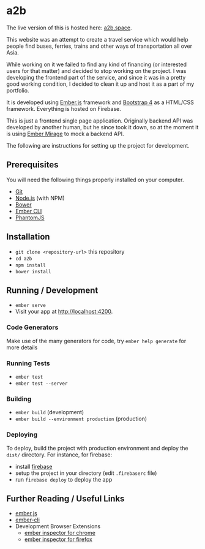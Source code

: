 # a2b

The live version of this is hosted here: [a2b.space](https://a2b.space/).

This website was an attempt to create a travel service which would help people find buses, ferries, trains and other ways of transportation all over Asia.

While working on it we failed to find any kind of financing (or interested users for that matter) and decided to stop working on the project. I was developing the frontend part of the service, and since it was in a pretty good working condition, I decided to clean it up and host it as a part of my portfolio.

It is developed using [Ember.js](https://www.emberjs.com/) framework and [Bootstrap 4](https://v4-alpha.getbootstrap.com/) as a HTML/CSS framework. Everything is hosted on Firebase.

This is just a frontend single page application. Originally backend API was developed by another human, but he since took it down, so at the moment it is using [Ember Mirage](http://www.ember-cli-mirage.com/) to mock a backend API.

The following are instructions for setting up the project for development.

## Prerequisites

You will need the following things properly installed on your computer.

* [Git](http://git-scm.com/)
* [Node.js](http://nodejs.org/) (with NPM)
* [Bower](http://bower.io/)
* [Ember CLI](http://ember-cli.com/)
* [PhantomJS](http://phantomjs.org/)

## Installation

* `git clone <repository-url>` this repository
* `cd a2b`
* `npm install`
* `bower install`

## Running / Development

* `ember serve`
* Visit your app at [http://localhost:4200](http://localhost:4200).

### Code Generators

Make use of the many generators for code, try `ember help generate` for more details

### Running Tests

* `ember test`
* `ember test --server`

### Building

* `ember build` (development)
* `ember build --environment production` (production)

### Deploying

To deploy, build the project with production environment and deploy the `dist/` directory. For instance, for firebase:

* install [firebase](https://firebase.google.com/)
* setup the project in your directory (edit `.firebaserc` file)
* run `firebase deploy` to deploy the app

## Further Reading / Useful Links

* [ember.js](http://emberjs.com/)
* [ember-cli](http://ember-cli.com/)
* Development Browser Extensions
  * [ember inspector for chrome](https://chrome.google.com/webstore/detail/ember-inspector/bmdblncegkenkacieihfhpjfppoconhi)
  * [ember inspector for firefox](https://addons.mozilla.org/en-US/firefox/addon/ember-inspector/)

